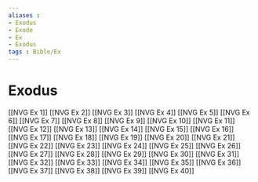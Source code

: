 ```yaml
---
aliases : 
- Exodus
- Exode
- Ex
- Exodus
tags : Bible/Ex
---
```


# Exodus

[[NVG Ex 1]]
[[NVG Ex 2]]
[[NVG Ex 3]]
[[NVG Ex 4]]
[[NVG Ex 5]]
[[NVG Ex 6]]
[[NVG Ex 7]]
[[NVG Ex 8]]
[[NVG Ex 9]]
[[NVG Ex 10]]
[[NVG Ex 11]]
[[NVG Ex 12]]
[[NVG Ex 13]]
[[NVG Ex 14]]
[[NVG Ex 15]]
[[NVG Ex 16]]
[[NVG Ex 17]]
[[NVG Ex 18]]
[[NVG Ex 19]]
[[NVG Ex 20]]
[[NVG Ex 21]]
[[NVG Ex 22]]
[[NVG Ex 23]]
[[NVG Ex 24]]
[[NVG Ex 25]]
[[NVG Ex 26]]
[[NVG Ex 27]]
[[NVG Ex 28]]
[[NVG Ex 29]]
[[NVG Ex 30]]
[[NVG Ex 31]]
[[NVG Ex 32]]
[[NVG Ex 33]]
[[NVG Ex 34]]
[[NVG Ex 35]]
[[NVG Ex 36]]
[[NVG Ex 37]]
[[NVG Ex 38]]
[[NVG Ex 39]]
[[NVG Ex 40]]
